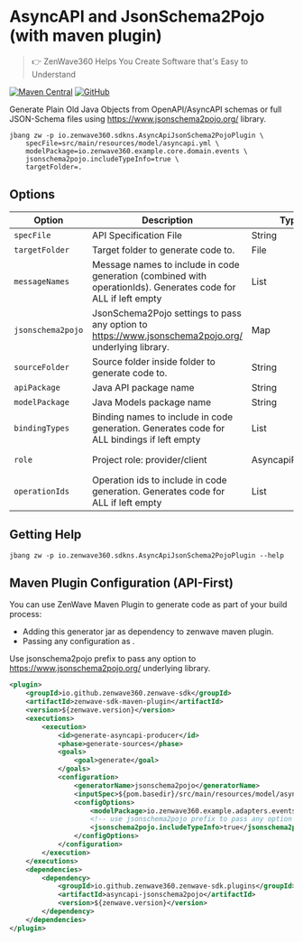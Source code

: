 # AsyncAPI and JsonSchema2Pojo (with maven plugin)
> 👉 ZenWave360 Helps You Create Software that's Easy to Understand

[![Maven Central](https://img.shields.io/maven-central/v/io.github.zenwave360.zenwave-sdk/zenwave-sdk.svg?label=Maven%20Central&logo=apachemaven)](https://search.maven.org/artifact/io.github.zenwave360.zenwave-sdk/zenwave-sdk)
[![GitHub](https://img.shields.io/github/license/ZenWave360/zenwave-sdk)](https://github.com/ZenWave360/zenwave-sdk/blob/main/LICENSE)

Generate Plain Old Java Objects from OpenAPI/AsyncAPI schemas or full JSON-Schema files using https://www.jsonschema2pojo.org/ library.

```shell
jbang zw -p io.zenwave360.sdkns.AsyncApiJsonSchema2PojoPlugin \
    specFile=src/main/resources/model/asyncapi.yml \
    modelPackage=io.zenwave360.example.core.domain.events \
    jsonschema2pojo.includeTypeInfo=true \
    targetFolder=.
```

## Options

| **Option**        | **Description**                                                                                                | **Type**         | **Default**   | **Values**       |
|-------------------|----------------------------------------------------------------------------------------------------------------|------------------|---------------|------------------|
| `specFile`        | API Specification File                                                                                         | String           |               |                  |
| `targetFolder`    | Target folder to generate code to.                                                                             | File             |               |                  |
| `messageNames`    | Message names to include in code generation (combined with operationIds). Generates code for ALL if left empty | List             | []            |                  |
| `jsonschema2pojo` | JsonSchema2Pojo settings to pass any option to https://www.jsonschema2pojo.org/ underlying library.            | Map              | {}            |                  |
| `sourceFolder`    | Source folder inside folder to generate code to.                                                               | String           | src/main/java |                  |
| `apiPackage`      | Java API package name                                                                                          | String           |               |                  |
| `modelPackage`    | Java Models package name                                                                                       | String           |               |                  |
| `bindingTypes`    | Binding names to include in code generation. Generates code for ALL bindings if left empty                     | List             |               |                  |
| `role`            | Project role: provider/client                                                                                  | AsyncapiRoleType | provider      | provider, client |
| `operationIds`    | Operation ids to include in code generation. Generates code for ALL if left empty                              | List             | []            |                  |



## Getting Help

```shell
jbang zw -p io.zenwave360.sdkns.AsyncApiJsonSchema2PojoPlugin --help
```

## Maven Plugin Configuration (API-First)

You can use ZenWave Maven Plugin to generate code as part of your build process:

- Adding this generator jar as dependency to zenwave maven plugin.
- Passing any configuration as <configOptions>.

Use jsonschema2pojo prefix to pass any option to https://www.jsonschema2pojo.org/ underlying library.

```xml
<plugin>
    <groupId>io.github.zenwave360.zenwave-sdk</groupId>
    <artifactId>zenwave-sdk-maven-plugin</artifactId>
    <version>${zenwave.version}</version>
    <executions>
        <execution>
            <id>generate-asyncapi-producer</id>
            <phase>generate-sources</phase>
            <goals>
                <goal>generate</goal>
            </goals>
            <configuration>
                <generatorName>jsonschema2pojo</generatorName>
                <inputSpec>${pom.basedir}/src/main/resources/model/asyncapi.yml</inputSpec>
                <configOptions>
                    <modelPackage>io.zenwave360.example.adapters.events.model</modelPackage>
                    <!-- use jsonschema2pojo prefix to pass any option to jsonschema2pojo underlying library -->
                    <jsonschema2pojo.includeTypeInfo>true</jsonschema2pojo.includeTypeInfo>
                </configOptions>
            </configuration>
        </execution>
    </executions>
    <dependencies>
        <dependency>
            <groupId>io.github.zenwave360.zenwave-sdk.plugins</groupId>
            <artifactId>asyncapi-jsonschema2pojo</artifactId>
            <version>${zenwave.version}</version>
        </dependency>
    </dependencies>
</plugin>
```
